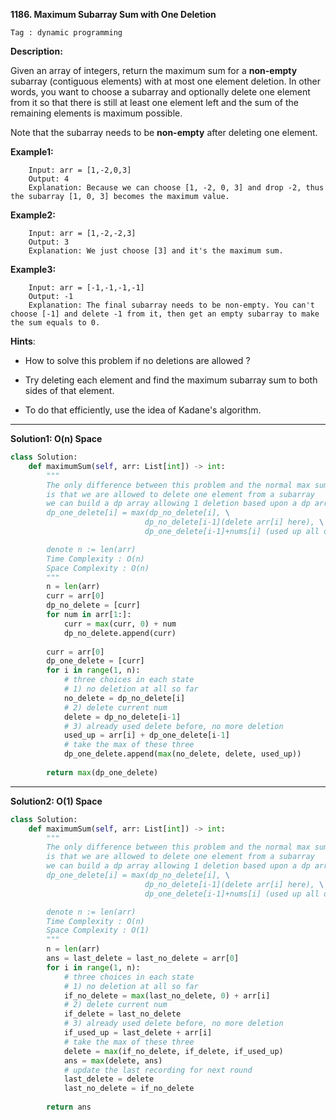 **1186. Maximum Subarray Sum with One Deletion**

```Tag : dynamic programming```

**Description:**

Given an array of integers, return the maximum sum for a **non-empty** subarray (contiguous elements) with at most one element deletion. In other words, you want to choose a subarray and optionally delete one element from it so that there is still at least one element left and the sum of the remaining elements is maximum possible.

Note that the subarray needs to be **non-empty** after deleting one element.

**Example1:**

        Input: arr = [1,-2,0,3]
        Output: 4
        Explanation: Because we can choose [1, -2, 0, 3] and drop -2, thus the subarray [1, 0, 3] becomes the maximum value.

**Example2:**

        Input: arr = [1,-2,-2,3]
        Output: 3
        Explanation: We just choose [3] and it's the maximum sum.
        
**Example3:**

        Input: arr = [-1,-1,-1,-1]
        Output: -1
        Explanation: The final subarray needs to be non-empty. You can't choose [-1] and delete -1 from it, then get an empty subarray to make the sum equals to 0.

**Hints**:

+ How to solve this problem if no deletions are allowed ?

+ Try deleting each element and find the maximum subarray sum to both sides of that element.

+ To do that efficiently, use the idea of Kadane's algorithm.

-----------

**Solution1: O(n) Space**

```python
class Solution:
    def maximumSum(self, arr: List[int]) -> int:
        """
        The only difference between this problem and the normal max sum subarray problem
        is that we are allowed to delete one element from a subarray
        we can build a dp array allowing 1 deletion based upon a dp array with no deletion
        dp_one_delete[i] = max(dp_no_delete[i], \
                              dp_no_delete[i-1](delete arr[i] here), \
                              dp_one_delete[i-1]+nums[i] (used up all deletion opportunity ))

        denote n := len(arr)
        Time Complexity : O(n)
        Space Complexity : O(n)
        """
        n = len(arr)
        curr = arr[0]
        dp_no_delete = [curr]
        for num in arr[1:]:
            curr = max(curr, 0) + num
            dp_no_delete.append(curr)
            
        curr = arr[0]
        dp_one_delete = [curr]
        for i in range(1, n):
            # three choices in each state
            # 1) no deletion at all so far
            no_delete = dp_no_delete[i]
            # 2) delete current num
            delete = dp_no_delete[i-1]
            # 3) already used delete before, no more deletion
            used_up = arr[i] + dp_one_delete[i-1]
            # take the max of these three
            dp_one_delete.append(max(no_delete, delete, used_up))
            
        return max(dp_one_delete)
```

-----------

**Solution2: O(1) Space**

```python
class Solution:
    def maximumSum(self, arr: List[int]) -> int:
        """
        The only difference between this problem and the normal max sum subarray problem
        is that we are allowed to delete one element from a subarray
        we can build a dp array allowing 1 deletion based upon a dp array with no deletion
        dp_one_delete[i] = max(dp_no_delete[i], \
                              dp_no_delete[i-1](delete arr[i] here), \
                              dp_one_delete[i-1]+nums[i] (used up all deletion opportunity ))

        denote n := len(arr)
        Time Complexity : O(n)
        Space Complexity : O(1)
        """
        n = len(arr)
        ans = last_delete = last_no_delete = arr[0]
        for i in range(1, n):
            # three choices in each state
            # 1) no deletion at all so far
            if_no_delete = max(last_no_delete, 0) + arr[i]
            # 2) delete current num
            if_delete = last_no_delete
            # 3) already used delete before, no more deletion
            if_used_up = last_delete + arr[i]
            # take the max of these three
            delete = max(if_no_delete, if_delete, if_used_up)
            ans = max(delete, ans)
            # update the last recording for next round
            last_delete = delete
            last_no_delete = if_no_delete
            
        return ans
```
